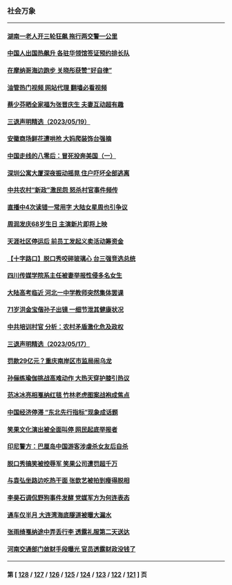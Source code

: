 ### 社会万象
---
#### [湖南一老人开三轮狂飙 拖行两交警一公里](../../pages/ncid282/n14000929.md?05210045) 
#### [中国人出国热飙升 各驻华领馆签证预约排长队](../../pages/ncid282/n14000801.md?05210045) 
#### [在摩纳哥海边跑步 关晓彤获赞“好自律”](../../pages/ncid282/n14000586.md?05210045) 
#### [油管热门视频 网站代理 翻墙必看视频](http://138.2.39.72:81/youtube.html?epic-marker?05210045)
#### [蔡少芬晒全家福为张晋庆生 夫妻互动超有趣](../../pages/ncid282/n14000491.md?05210045) 
#### [三退声明精选（2023/05/19）](../../pages/ncid282/n14000569.md?05210045) 
#### [安徽商场鲜花遭哄抢 大妈爬装饰台强摘](../../pages/ncid282/n14000449.md?05210045) 
#### [中国走线的八零后：冒死投奔美国（一）](../../pages/ncid282/n14000184.md?05210045) 
#### [深圳公寓大厦深夜振动摇晃 住户吓坏全部逃离](../../pages/ncid282/n14000239.md?05210045) 
#### [中共农村“新政”激民怨 怒杀村官事件频传](../../pages/ncid282/n13999858.md?05210045) 
#### [直播中4次读错一常用字 大陆女星周也引争议](../../pages/ncid282/n13999910.md?05210045) 
#### [周润发庆68岁生日 主演新片即将上映](../../pages/ncid282/n13999809.md?05210045) 
#### [天涯社区停运后 前员工发起义卖活动筹资金](../../pages/ncid282/n13999800.md?05210045) 
#### [【十字路口】脱口秀咬碎玻璃心 台三强竞选总统](../../pages/ncid282/n13999626.md?05210045) 
#### [四川传媒学院系主任被妻举报性侵多名女生](../../pages/ncid282/n13999770.md?05210045) 
#### [大陆高考临近 河北一中学教师突然集体罢课](../../pages/ncid282/n13999584.md?05210045) 
#### [71岁洪金宝偕孙子出镜 一细节泄其健康状况](../../pages/ncid282/n13999223.md?05210045) 
#### [中共培训村官 分析：农村矛盾激化危及政权](../../pages/ncid282/n13999293.md?05210045) 
#### [三退声明精选（2023/05/17）](../../pages/ncid282/n13999312.md?05210045) 
#### [罚款29亿元？重庆南岸区市监局闹乌龙](../../pages/ncid282/n13999172.md?05210045) 
#### [孙俪练瑜伽挑战高难动作 大热天穿护膝引热议](../../pages/ncid282/n13999073.md?05210045) 
#### [范冰冰亮相戛纳红毯 竹林老虎图案战袍成焦点](../../pages/ncid282/n13999136.md?05210045) 
#### [中国经济停滞 “东北先行指标”现象成话题](../../pages/ncid282/n13999085.md?05210045) 
#### [笑果文化演出被全面叫停 网民起底举报者](../../pages/ncid282/n13999007.md?05210045) 
#### [印尼警方：巴厘岛中国游客涉虐杀女友后自杀](../../pages/ncid282/n13998995.md?05210045) 
#### [脱口秀搞笑被控辱军 笑果公司遭罚超千万](../../pages/ncid282/n13998728.md?05210045) 
#### [与袁弘坐路边吃热干面 张歆艺被拍到瘦得脱相](../../pages/ncid282/n13998430.md?05210045) 
#### [李昊石调侃野狗事件发酵 党媒军方为何连表态](../../pages/ncid282/n13998499.md?05210045) 
#### [通车仅半月 大连湾海底隧道被曝大漏水](../../pages/ncid282/n13998395.md?05210045) 
#### [张雨绮戛纳途中弄丢行李 透露礼服第二天送达](../../pages/ncid282/n13998384.md?05210045) 
#### [河南交通部门敛财手段曝光 官员透露财政没钱了](../../pages/ncid282/n13998389.md?05210045) 

---
#### 第 [ [128](./128.md?05210045) / [127](./127.md?05210045) / [126](./126.md?05210045) / [125](./125.md?05210045) / [124](./124.md?05210045) / [123](./123.md?05210045) / [122](./122.md?05210045) / [121](./121.md?05210045) ] 页
